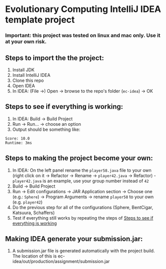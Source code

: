 # Evolutionary Computing IntelliJ IDEA template project

### Important: this project was tested on linux and mac only. Use it at your own risk.

## Steps to import the the project:
1. Install JDK
2. Install IntelliJ IDEA
3. Clone this repo
4. Open IDEA
5. In IDEA: (File &rarr;) Open &rarr; browse to the repo's folder (`ec-idea`) &rarr; OK

## Steps to see if everything is working:
1. In IDEA: Build &rarr; Build Project
2. Run &rarr; Run... &rarr; choose an option
3. Output should be something like:
```
Score: 10.0
Runtime: 3ms
```

## Steps to making the project become your own:
1. In IDEA: On the left panel rename the `player58.java` file to your own (right click on it &rarr; Refactor &rarr; Rename &rarr; `player42.java` &rarr; Refactor) - `player42.java` is an example, use your group number instead of `42`
2. Build &rarr; Build Project
3. Run &rarr; Edit configurations &rarr; JAR Application section &rarr; Choose one (e.g.: `Sphere`) &rarr; Program Arguments &rarr; rename `player58` to your own (e.g. `player42`)
4. Do the previous step for all of the configurations (Sphere, BentCigar, Katsuura, Schaffers)
5. Test if everything  still works by repeating the steps of [Steps to see if everything is working](#steps-to-see-if-everything-is-working)

## Making IDEA generate your submission.jar:
1. A submission.jar file is generated automatically with the project build. The location of this is ec-idea/out/production/assignment/submission.jar
